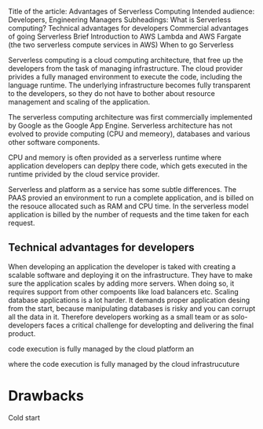 Title of the article: Advantages of Serverless Computing
Intended audience: Developers, Engineering Managers
Subheadings:
What is Serverless computing?
Technical advantages for developers
Commercial advantages of going Serverless
Brief Introduction to AWS Lambda and AWS Fargate (the two serverless compute services in AWS)
When to go Serverless


Serverless computing is a cloud computing architecture, that free up the developers from the task of managing infrastructure. The cloud provider privides a fully managed environment to execute the code, including the language runtime. The underlying infrastructure becomes fully transparent to the developers, so they do not have to bother about resource management and scaling of the application.

The serverless computing architecture was first commercially implemented by Google as the Google App Engine. Serverless architecture has not evolved to provide computing (CPU and memeory), databases and various other software components. 

CPU and memory is often provided as a serverless runtime where application developers can deplpy there code, which gets executed in the runtime privided by the cloud service provider.

Serverless and platform as a service has some subtle differences. The PAAS provied an environment to run a complete application, and is billed on the resouce allocated such as RAM and CPU time. 
In the serverless model application is billed by the number of requests and the time taken for each request.

## Technical advantages for developers

When developing an application the developer is taked with creating a scalable software and deploying it on the infrastructure. They have to make sure the application scales by adding more servers. When doing so, it requires support from other compoents like load balancers etc. Scaling database applications is a lot harder. It demands proper application desing from the start, because manipulating databases is risky and you can corrupt all the data in it. Therefore developers working as a small team or as solo-developers faces a critical challenge for developting and delivering the final product.



code execution is fully managed by the cloud platform an


where the code execution is fully managed by the cloud infrastrucuture

# Drawbacks

Cold start
